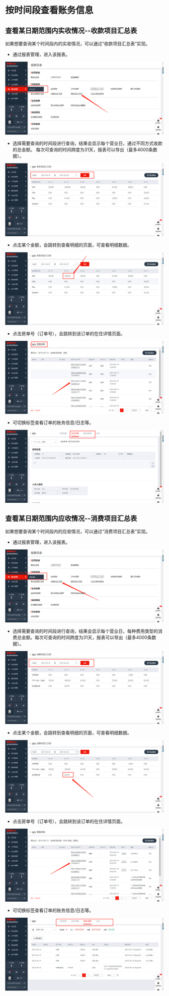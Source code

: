 # 按时间段查看账务信息

##  查看某日期范围内实收情况--收款项目汇总表

如果想要查询某个时间段内的实收情况，可以通过“收款项目汇总表”实现。

* 通过报表管理，进入该报表。

![](../../../.gitbook/assets/image%20%28363%29.png)

* 选择需要查询的时间段进行查询，结果会显示每个营业日，通过不同方式收款的总金额。 每次可查询的时间跨度为31天，报表可以导出（最多4000条数据）。

![](../../../.gitbook/assets/image%20%28376%29.png)

* 点击某个金额，会跳转到查看明细的页面，可查看明细数据。

![](../../../.gitbook/assets/image%20%28206%29.png)

* 点击房单号（订单号），会跳转到该订单的在住详情页面。

![](../../../.gitbook/assets/image%20%28489%29.png)

* 可切换标签查看订单的账务信息/日志等。

![](../../../.gitbook/assets/image%20%28895%29.png)

## 查看某日期范围内应收情况--消费项目汇总表

 如果想要查询某个时间段内的应收情况，可以通过“消费项目汇总表”实现。

* 通过报表管理，进入该报表。

![](../../../.gitbook/assets/image%20%28416%29.png)

* 选择需要查询的时间段进行查询，结果会显示每个营业日，每种费用类型的消费总金额。每次可查询的时间跨度为31天，报表可以导出（最多4000条数据）。

![](../../../.gitbook/assets/image%20%28364%29.png)

* 点击某个金额，会跳转到查看明细的页面，可查看明细数据。

![](../../../.gitbook/assets/image%20%28507%29.png)

* 点击房单号（订单号），会跳转到该订单的在住详情页面。

![](../../../.gitbook/assets/image%20%28393%29.png)

* 可切换标签查看订单的账务信息/日志等。

![](../../../.gitbook/assets/image%20%28130%29.png)



